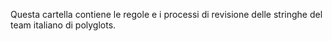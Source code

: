 Questa cartella contiene le regole e i processi di revisione delle stringhe del team italiano di polyglots. 
